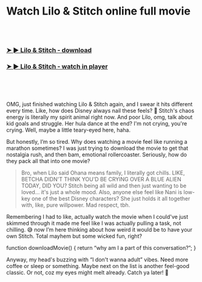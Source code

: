 <h1>Watch Lilo & Stitch online full movie</h1>


<br><br>

<h3><a href="https://Jhons-peibumblitle1981.github.io/lurscmllfz/">➤ ► Lilo & Stitch - download</a></h3> 
<h3><a href="https://Jhons-peibumblitle1981.github.io/lurscmllfz/">➤ ► Lilo & Stitch - watch in player</a></h3>


<br><br><br>


OMG, just finished watching Lilo & Stitch again, and I swear it hits different every time. Like, how does Disney always nail these feels? 🤯 Stitch's chaos energy is literally my spirit animal right now. And poor Lilo, omg, talk about kid goals and struggle. Her hula dance at the end? I'm not crying, you're crying. Well, maybe a little teary-eyed here, haha.

But honestly, I’m so tired. Why does watching a movie feel like running a marathon sometimes? I was just trying to download the movie to get that nostalgia rush, and then bam, emotional rollercoaster. Seriously, how do they pack all that into one movie?

> Bro, when Lilo said Ohana means family, I literally got chills. LIKE, BETCHA DIDN'T THINK YOU'D BE CRYING OVER A BLUE ALIEN TODAY, DID YOU? Stitch being all wild and then just wanting to be loved... it's just a whole mood. Also, anyone else feel like Nani is low-key one of the best Disney characters? She just holds it all together with, like, pure willpower. Mad respect, tbh.

Remembering I had to like, actually watch the movie when I could've just skimmed through it made me feel like I was actually pulling a task, not chilling. 😅 now I’m here thinking about how weird it would be to have your own Stitch. Total mayhem but some wicked fun, right?

function downloadMovie() { return “why am I a part of this conversation?”; }

Anyway, my head's buzzing with “I don't wanna adult” vibes. Need more coffee or sleep or something. Maybe next on the list is another feel-good classic. Or not, coz my eyes might melt already. Catch ya later! 👋
